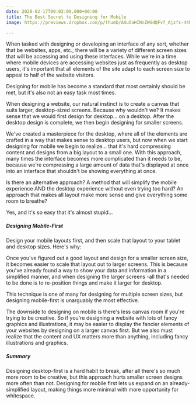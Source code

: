 ```yaml
---
date: 2020-02-17T00:03:09.000+00:00
title: The Best Secret to Designing for Mobile
image: https://previews.dropbox.com/p/thumb/AAuOaHINnZWGdQFvf_Ajzfs-44FVpR0JqR4Vv315S_SD9YQCMTw1R5YNVeFefIhGJERY4x_B4pByyMsIp8yANshblvrjjScVJ3Yd-7b_x7gfAHS-FZaSwZ10GDXeZQL2MQz-L1-O5MuAsVOUhqvA4hZtZiXGGh-sj18cJsKrE-KK_-NSavx6HVYGRrecwYTjx4h-dvcFPVpmVcR4afGz08V_u1V0-UwyNZumST6Ta5p_7HWb588DWXvrBx8OPMO6x3rYNRd_6x-WZfWBOE1bBfwSag-Fh22YNSP6t-DS0-N71P6zpAxFHsqA0LtBaCX_q1_BoKdatW0XmT3ncYax27L8/p.png?fv_content=true&size_mode=5

---
```

When tasked with designing or developing an interface of any sort, whether that be websites, apps, etc., there will be a variety of different screen sizes that will be accessing and using these interfaces. While we're in a time where mobile devices are accessing websites just as frequently as desktop users, it's important that all elements of the site adapt to each screen size to appeal to half of the website visitors.

Designing for mobile has become a standard that most certainly should be met, but it's also not an easy task most times.

When designing a website, our natural instinct is to create a canvas that suits larger, desktop-sized screens. Because why wouldn't we? It makes sense that we would first design for desktop... on a desktop. After the desktop design is complete, we then begin designing for smaller screens.

We've created a masterpiece for the desktop, where all of the elements are crafted in a way that makes sense to desktop users, but now when we start designing for mobile we begin to realize... that it's hard compressing content and designs from a big layout to a small one. With this approach, many times the interface becomes more complicated than it needs to be, because we're compressing a large amount of data that's displayed at once into an interface that shouldn't be showing everything at once.

Is there an alternative approach? A method that will simplify the mobile experience AND the desktop experience without even trying too hard? An approach that makes all layout make more sense and give everything some room to breathe?

Yes, and it's so easy that it's almost stupid...

##### Designing Mobile-First

Design your mobile layouts first, and then scale that layout to your tablet and desktop sizes. Here's why:

Once you've figured out a good layout and design for a smaller screen size, it becomes easier to scale that layout out to larger screens. This is because you've already found a way to show your data and information in a simplified manner, and when designing the larger screens -all that's needed to be done is to re-position things and make it larger for desktop.

This technique is one of many for designing for multiple screen sizes, but designing mobile-first is unarguably the most effective.

The downside to designing on mobile is there's less canvas room if you're trying to be creative. So if you're designing a website with lots of fancy graphics and illustrations, it may be easier to display the fancier elements of your websites by designing on a larger canvas first. But we also must realize that the content and UX matters more than anything, including fancy illustrations and graphics.

##### Summary

Designing desktop-first is a hard habit to break, after all there's so much more room to be creative, but this approach hurts smaller screen designs more often than not. Designing for mobile first lets us expand on an already-simplified layout, making things more minimal with more opportunity for whitespace.
